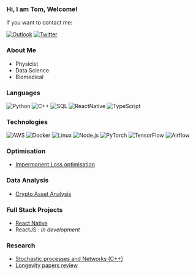### Hi, I am Tom, Welcome!

If you want to contact me:

[![Outlook](https://img.shields.io/badge/-Outlook-0078D4?style=flat&logo=Microsoft-Outlook&logoColor=white)](mailto:supertom02@hotmail.com)
[![Twitter](https://img.shields.io/badge/twitter-%231DA1F2.svg)](https://twitter.com/0xFreakyFranky)

### About Me

- Physicist
- Data Science
- Biomedical

### Languages

![Python](https://img.shields.io/badge/-Python-000?&logo=Python)
![C++](https://img.shields.io/badge/-C++-000?&logo=c%2b%2b&logoColor=00599C)
![SQL](https://img.shields.io/badge/-SQL-000?&logo=MySQL)
![ReactNative](https://img.shields.io/badge/-React-000?&logo=React)
![TypeScript](https://img.shields.io/badge/-TypeScript-000?&logo=TypeScript)

### Technologies

![AWS](https://img.shields.io/badge/-AWS-000?&logo=Amazon-AWS&logoColor=F90)
![Docker](https://img.shields.io/badge/-Docker-000?&logo=Docker)
![Linux](https://img.shields.io/badge/-Linux-000?&logo=Linux)
![Node.js](https://img.shields.io/badge/-Node.js-000?&logo=node.js)
![PyTorch](https://img.shields.io/badge/-PyTorch-000?&logo=PyTorch)
![TensorFlow](https://img.shields.io/badge/-TensorFlow-000?&logo=TensorFlow)
![Airflow](https://img.shields.io/badge/-Airflow-000?&logo=ApacheAirflow)

### Optimisation

- [Impermanent Loss optimisation](https://app.hubspot.com/documents/7219152/view/252435496?accessId=98628a)

### Data Analysis

-  [Crypto Asset Analysis](https://swissborg.com/blog/forecast-bitcoin-price-hourly-asset-analysis)

### Full Stack Projects

- [React Native](https://www.gprinciples.com/apotheca/) 
- ReactJS : *In development*

### Research

- [Stochastic processes and Networks (C++)](https://github.com/FrankyDBravo/OptimizationLongRangeConnection/blob/master/MasterThesis.pdf) 
- [Longevity papers review](https://www.gprinciples.com/) 

